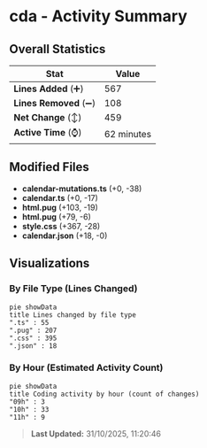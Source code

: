 # cda - Activity Summary 

## Overall Statistics

| Stat                   | Value                                                             |
| ---------------------- | ----------------------------------------------------------------- |
| **Lines Added** (➕)   | 567                                          |
| **Lines Removed** (➖) | 108                                        |
| **Net Change** (↕)    | 459                |
| **Active Time** (⌚)   | 62 minutes |


## Modified Files
- **calendar-mutations.ts** (+0, -38)
- **calendar.ts** (+0, -17)
- **html.pug** (+103, -19)
- **html.pug** (+79, -6)
- **style.css** (+367, -28)
- **calendar.json** (+18, -0)

## Visualizations

### By File Type (Lines Changed)

```mermaid
pie showData
title Lines changed by file type
".ts" : 55
".pug" : 207
".css" : 395
".json" : 18
```

### By Hour (Estimated Activity Count)

```mermaid
pie showData
title Coding activity by hour (count of changes)
"09h" : 3
"10h" : 33
"11h" : 9
```


> **Last Updated:** 31/10/2025, 11:20:46